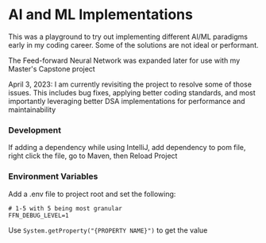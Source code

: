 # AI and ML Implementations

This was a playground to try out implementing different AI/ML paradigms early in my coding career. Some of the solutions are not ideal or performant. 

The Feed-forward Neural Network was expanded later for use with my Master's Capstone project

April 3, 2023: I am currently revisiting the project to resolve some of those issues. This includes bug fixes, applying better coding standards, and most importantly leveraging better DSA implementations for performance and maintainability


### Development

If adding a dependency while using IntelliJ, add dependency to pom file, right click the file, go to Maven, then Reload Project 

### Environment Variables
Add a .env file to project root and set the following:
```
# 1-5 with 5 being most granular
FFN_DEBUG_LEVEL=1 
```

Use `System.getProperty("{PROPERTY NAME}")` to get the value
